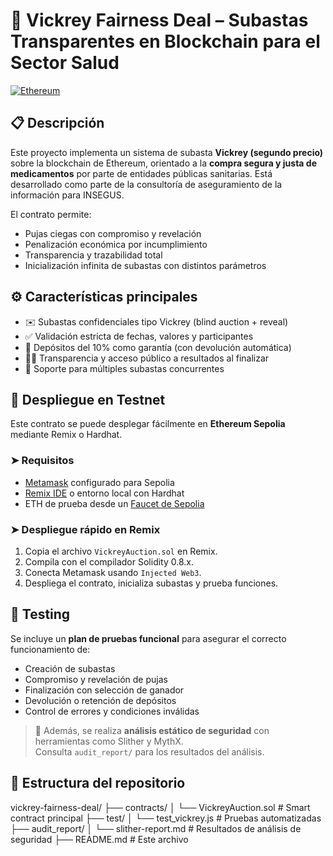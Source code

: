 # 🏥 Vickrey Fairness Deal – Subastas Transparentes en Blockchain para el Sector Salud

[![Ethereum](https://img.shields.io/badge/network-Ethereum%20Testnet-yellow)](https://sepolia.etherscan.io)

## 📋 Descripción

Este proyecto implementa un sistema de subasta **Vickrey (segundo precio)** sobre la blockchain de Ethereum, orientado a la **compra segura y justa de medicamentos** por parte de entidades públicas sanitarias. Está desarrollado como parte de la consultoría de aseguramiento de la información para INSEGUS.

El contrato permite:
- Pujas ciegas con compromiso y revelación
- Penalización económica por incumplimiento
- Transparencia y trazabilidad total
- Inicialización infinita de subastas con distintos parámetros

## ⚙️ Características principales

- ✉️ Subastas confidenciales tipo Vickrey (blind auction + reveal)
- ✅ Validación estricta de fechas, valores y participantes
- 🔐 Depósitos del 10% como garantía (con devolución automática)
- 👨‍⚕️ Transparencia y acceso público a resultados al finalizar
- 🔄 Soporte para múltiples subastas concurrentes

## 🚀 Despliegue en Testnet

Este contrato se puede desplegar fácilmente en **Ethereum Sepolia** mediante Remix o Hardhat.

### ➤ Requisitos

- [Metamask](https://metamask.io/) configurado para Sepolia
- [Remix IDE](https://remix.ethereum.org/) o entorno local con Hardhat
- ETH de prueba desde un [Faucet de Sepolia](https://sepoliafaucet.com/)

### ➤ Despliegue rápido en Remix

1. Copia el archivo `VickreyAuction.sol` en Remix.
2. Compila con el compilador Solidity 0.8.x.
3. Conecta Metamask usando `Injected Web3`.
4. Despliega el contrato, inicializa subastas y prueba funciones.

## 🧪 Testing

Se incluye un **plan de pruebas funcional** para asegurar el correcto funcionamiento de:

- Creación de subastas
- Compromiso y revelación de pujas
- Finalización con selección de ganador
- Devolución o retención de depósitos
- Control de errores y condiciones inválidas

> 🔎 Además, se realiza **análisis estático de seguridad** con herramientas como Slither y MythX.  
> Consulta `audit_report/` para los resultados del análisis.

## 📂 Estructura del repositorio

vickrey-fairness-deal/
├── contracts/
│ └── VickreyAuction.sol # Smart contract principal
├── test/
│ └── test_vickrey.js # Pruebas automatizadas 
├── audit_report/
│ └── slither-report.md # Resultados de análisis de seguridad
├── README.md # Este archivo
